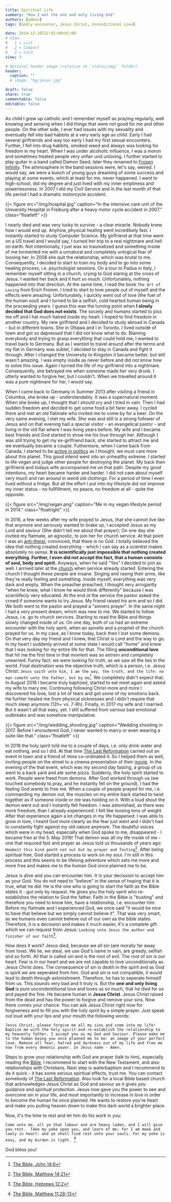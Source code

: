 ```yaml
---
title: Spiritual Life
summary: "How I met the one and only living God"
authors: [admin]
tags: [Godly encounter, Jesus Christ, Unconditional Love]

date: 2019-12-28T22:02:00+01:00
# View.
#   1 = List
#   2 = Compact
#   3 = Card
view: 3

# Optional header image (relative to `static/img/` folder).
header:
  caption: ""
  # image: "bg/jesus.jpg"

draft: false
share: true
commentable: false
editable: false
---
```


As child I grew up catholic and I remember myself as praying regularly, well knowing and sensing when I did things that were not good for me and other people. On the other side, I ever had issues with my sexuality and eventually fell into bad habbits at a very early age as child. Early I had several girlfriends and way too early I had my first sexual encounters. Further, I fell into drug habbits, smoked weed and always was looking for freedom in my heart. When I was under alcoholic influence, I was a moron and sometimes treated people very unfair und unloving. I further started to play guitar in a band called Demon Seed, later they renamed to [Frozen Infinity](https://www.metal-archives.com/bands/Frozen_Infinity/81415). The athmosphere in the band sessions were, let's say, weired. I would say, we were a bunch of young guys dreaming of some success and playing at some events, which at least for me, never happened. I went to high-school, did my degree and just lived with my inner emptiness and powerlessness. In 2007 I did my Civil Service and in the last month of that life period 
I had a dramatic motorcycle accident.

{{< figure src="/img/hospital.jpg" caption="In the intensive care unit of the University Hospital in Freiburg after a heavy motor cycle accident in 2007." class="floatleft" >}}

I nearly died and was very lucky to survive - a clear miracle. Nobody knew how I would end up. Anyhow, physical healing went incredibely fast. I instantly started to study Computer Science. My girlfriend at that time went on a US travel and I would say, I turned her trip to a real nightmare and hell on earth. Not intentionally, I just was so traumatized and something inside of me tormented me with a unnatural and completely unlogical fear of loosing her. In 2008 she quit the relationship, which was brutal to me. Consequently, I decided to start to train my body and to go into some healing process, i.e. psychologist sessions. On a tour to Padua in Italy, I remember myself sitting in a church, crying to God staring at the cross of Jesus. I wanted her back and it hurt so much. Unfortunately, nothing happened into that direction. At the same time, I read the book `The Art of Loving` from Erich Fromm. I tried to start to love people out of myself and the effects were amazing. Unfortunately, I quickly went out of love (the fuel of the human soul) and I turned to be a selfish, cold hearted human being in the proceeding years. I guess this was the turning point when **I slowly decided that God does not exists**. The society and humans started to piss me off and I hat much hatred inside my heart. I hoped to find freedom in another country. My new girlfriend and I decided to study abroad in Canada - but in different towns. She in Ottawa and I in Toronto. I lived outside of town and got so depressed that I did not know what to do. Blaming everybody and trying to grasp everything that could hold me, I wanted to travel back to Germany. But as I wanted to travel around after the terms and my flat in Germany was sublet, I decided to stay in Canada and fight it through. After I changed the University to Kingston it became better, but still wasn't amazing. I was empty inside as never before and did not know how to solve this issue. Again I turned the life of my girlfriend into a nightmare. Consequently, she betrayed me when someone made her very drunk. I utterly wanted to forgive her, but I couldn't. When we travelled around it was a pure nightmare for her, I would say.

When I came back to Germany in Summer 2013 after visiting a friend in Columbia, she broke up - understandably. It was a supernatural moment. When she broke up, I thought that I should cry and I tried in vain. Then I had sudden freedom and decided to get some food a bit farer away. I cycled there and met an old flatmate who invited me to come by for a beer. On the very same evening, I met my wife. She was and still is a strong follower of Jesus and on that evening had a special visitor - an evangelical pastor - and living in the old flat where I was living years before. My wife and I became best friends and God started to show me his love through her. Although I was still trying to get my ex-girlfriend back, she started to attract me and we eventually became a couple. 
Futhermore, when I came back from Canada, I started to be [active in politics](https://www.badische-zeitung.de/raphael-schmitt-freiburg--84511999.html) as I thought, we must care more about this planet. This good intend went into an unhealthy extreme. I started to life vegan and judge other people for destroying the planet. My back then girlfriend and todays wife accompanied me on that path. Despite my good intentions, my heart became harder and harder. I did not care about myself very much and ran around in weird old clothings. For a period of time I even lived without a fridge. But all the effort I put into my lifestyle did not improve my inner status - no fullfillment, no peace, no freedom at all - quite the opposite.

{{< figure src="/img/vegan.png" caption="Me in my vegan lifestyle period in 2014." class="floatright" >}}

In 2016, a few weeks after my wife prayed to Jesus, that she cannot live like that anymore and seriously wanted to brake up, I accepted Jesus as my Lord and saviour (She didn't tell me about that prayer): On one day she invited my flatmate, an agnostic, to join her for church service. At that point I was an [anti-theist](https://en.wikipedia.org/wiki/Antitheism), convinced, that there is no God. I totally believed the idea that nothing created everything - which I can say as a scientist makes absolutely no sense. **It is scientifically just impossible that nothing created everything. Further, I even did not accept the fact, that a human consists of soul, body and spirit.** Anyways, when he said "Yes" I decided to join as well. I arrived later at the [church](https://cgfr.de) when service already started. Entering the church I thought these people are insane. Singing and rasing their arms, like they're really feeling and something. Inside myself, everything was very dark and empty. When the preacher preached, I thought very arrogantly "when he knew, what I know he would think differently" because I was scientifecly very educated. At the end ot the service the pastor asked the crowd if someone wants to try Jesus. My friend raised his arm and so I did. We both went to the pastor and prayed a "sinners prayer". In the same night I had a very present dream, which was new to me. We started to follow Jesus, i.e. go to church services. Starting to read the Bible and things slowly changed inside of us. On one day, both of us had an extreme encounter with the holy spirit, when an apostle and a prophet of the church prayed for us. In my case, as I know today, back then I lost some demons. On that very day my friend and I knew, that Christ is Lord and the way to go. In my heart I suddenly arrived at some state I would call "home" and knew that I was looking for my entire life for that. The filling **unconditional love** that hit me the first time in that moment was so extrem and completely unearned. Funny fact: we were looking for truth, as we saw all the lies in the world. Final destination was the objective truth, which is a person, i.e. Jesus Christ: `Jesus saith unto him, I am the way, the truth, and the life: no man cometh unto the Father, but by me`[^John16:04]. We completely didn't expect that. In August 2016 I became truly baptized, started to eat meet again and asked my wife to mary me. Continuing following Christ more and more I discovered his love, lost a lot of tears and got some of my emotions back. He furhter healed me from physical sicknesses and I didn't require that much sleep anymore (12h+ vs. 7-8h). Finally, in 2017 my wife and I married. But it wasn't all that easy, yet. I still suffered from various bad emotional outbreaks and was somehow manipulative.


{{< figure src="/img/wedding_shooting.jpg" caption="Wedding shooting in 2017. Before I encoutered God, I never wanted to marry or even wearing a suite like that." class="floatleft" >}}

In 2018 the holy spirit told me to a couple of days, i.e. only drink water and eat nothing, and so I did. At that time [The Last Reformation](https://thelastreformation.com/) carried out an event in town and a friend of mine co-ordinated it. So I helped them as well, inviting people on the street to a cinema presentation of their [movie](https://www.youtube.com/watch?v=t7iaTGXTEU0). In the evening of the that event, which was my second day fasting, a group of us went to a back yard and ate some pizza. Suddenly, the holy spirit started to work. People were freed from demons. After God worked through us (we touched somebody to pray, and he instantly fell on the ground), I had the feeling God wants to free me. When a couple of people prayed for me, i.e. commanding my demon out, the muscles on my entire back started to twist together as if someone inside or me was holding on it. With a loud shout the demon went out and I instantly felt freedom. I was astonished, as there was more freedom, than I already experienced. I felt like loosing tons of weight. After that experience again a lot changes in my life happened: I was able to grow in love, I heard God more clearly as the fear just went and I didn't had to constantly fight against my old nature anymore. The doubtful voices which were in my head, especially when God spoke to me, disappeared - I became free at the 5. May 2018! That demon was all my life inside of me - one that required fast and prayer as Jesus told us thousands of years ago: `Howbeit this kind goeth not out but by prayer and fasting`[^Mat17:21]. After being spiritual free, God started a process to work on my soul. I'm still in this process and this seems to be lifelong adventure which sets me more and more free and makes me to the human God once planned me to be.

Jesus is alive and you can encounter him. It is your decission to accept him as your God. You do not need to "believe" in the sense of hoping that it is true, what he did. He is the one who is going to start the faith as the Bible states it - gut only by request. He gives you the holy spirit who re-establishes the relation to God the father. Faith in the Bible is "trusting" and therefore you need to know him, have a relationship, i.e. encounter him. Before my flatmate and I experienced God, we once said "it would be nice to have that believe but we simply cannot believe it". That was very smart, as we humans even cannot believe out of our own as the bible states. Therefore, it is a decission and makes it much easier, it's a complete gift which we can request from Jesus:
`Looking unto Jesus the author and finisher of our faith`[^Heb12:2].

How does it work? Jesus died, because we all sin (are morally far away from love). We lie, we steal, we use God's name in vain, are greedy, selfish and so forth. All that is called sin and is the root of evil. The root of sin is our heart. Fear is in our heart and we are not capable to love unconditionally as Jesus Christ does. The consequence of sin is death in the spirit and as God is spirit we are seperated from him. God and sin is not compatible, it would lead to death through astonishment. Therefore, he has to seperate himself from us.
This sounds very bad and it truly is. But the **one and only living God** is pure uncondontitional love and loves us so much, that he died for us and payed the fine. He became human in **Jesus Christ**. Jesus Christ raised from the dead and has the power to forgive and remove your sins. Now there comes your chance: You can ask Jesus Christ right now for forgiveness and to fill you with the holy spirit by a simple prayer. Just speak out loud with your lips and your mouth the following words:

`Jesus Christ, please forgive me all my sins and come into my life! Baptize me with the holy spirit and re-establish the relationship to my heavenly father. I accept you as my God and Saviour. Please make me to the human being you once planned me to be: an image of your perfect love. Remove all fear, hatred and darkness out of my life and free me now from every demonic power. In Jesus name - Amen.`

Steps to grow your relationship with God are prayer (talk to him), especially reading the [Bible](https://www.bibleserver.com/), I recommend to start with the New Testament, and also relationships with Christians. Next step is waterbaptism and I recommend to do it quick - it has some serious spiritual effects, trust me. You can contact somebody of [The Last Reformation](https://map.thelastreformation.com/). Also look for a local Bible based church that acknowledges Jesus Christ as God and saviour as it gives you guidance and spiritual protection. Jesus now gave you the power to see and overcome sin in your life, and most importantly to increase in love in order to become the human he once planned. He wants to restore you're heart and make you pulling heaven down to make this dark world a brighter place.

Now, it's the time to rest and let him do his work in you:

`Come unto me, all ye that labour and are heavy laden, and I will give you rest. 
Take my yoke upon you, and learn of me; for I am meek and lowly in heart: and ye shall find rest unto your souls.
For my yoke is easy, and my burden is light.
`[^Mat11:28-30]

God bless you!

[^John16:04]: [The Bible, John 14:6](https://www.bibleserver.com/KJV/John14%3A6)
[^Mat17:21]: [The Bible, Matthew 14:21](https://www.bibleserver.com/KJV/Matthew17%3A21)
[^Heb12:2]: [The Bible, Hebrews 12:2](https://www.bibleserver.com/KJV/Hebrews12%3A2)
[^Mat11:28-30]: [The Bible, Matthew 11:28-13](https://www.bibleserver.com/KJV/Matthew11%3A28-30)
